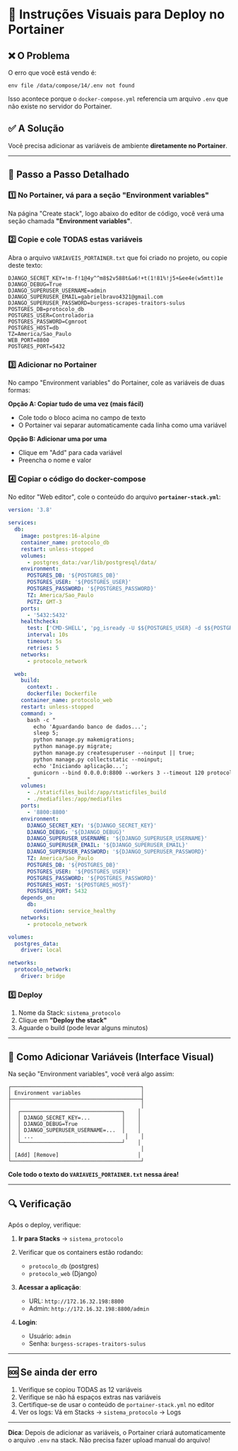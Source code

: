 # 🎯 Instruções Visuais para Deploy no Portainer

## ❌ O Problema
O erro que você está vendo é:
```
env file /data/compose/14/.env not found
```

Isso acontece porque o `docker-compose.yml` referencia um arquivo `.env` que não existe no servidor do Portainer.

## ✅ A Solução

Você precisa adicionar as variáveis de ambiente **diretamente no Portainer**.

---

## 📝 Passo a Passo Detalhado

### 1️⃣ No Portainer, vá para a seção "Environment variables"

Na página "Create stack", logo abaixo do editor de código, você verá uma seção chamada **"Environment variables"**.

### 2️⃣ Copie e cole TODAS estas variáveis

Abra o arquivo `VARIAVEIS_PORTAINER.txt` que foi criado no projeto, ou copie deste texto:

```
DJANGO_SECRET_KEY=!m-f!1@4y^^m8$2v588t&a6!+t(1!81%!j5+&ee4e(w5mtt)1e
DJANGO_DEBUG=True
DJANGO_SUPERUSER_USERNAME=admin
DJANGO_SUPERUSER_EMAIL=gabrielbravo4321@gmail.com
DJANGO_SUPERUSER_PASSWORD=burgess-scrapes-traitors-sulus
POSTGRES_DB=protocolo_db
POSTGRES_USER=Controladoria
POSTGRES_PASSWORD=Cgmroot
POSTGRES_HOST=db
TZ=America/Sao_Paulo
WEB_PORT=8800
POSTGRES_PORT=5432
```

### 3️⃣ Adicionar no Portainer

No campo "Environment variables" do Portainer, cole as variáveis de duas formas:

**Opção A: Copiar tudo de uma vez (mais fácil)**
- Cole todo o bloco acima no campo de texto
- O Portainer vai separar automaticamente cada linha como uma variável

**Opção B: Adicionar uma por uma**
- Clique em "Add" para cada variável
- Preencha o nome e valor

### 4️⃣ Copiar o código do docker-compose

No editor "Web editor", cole o conteúdo do arquivo **`portainer-stack.yml`**:

```yaml
version: '3.8'

services:
  db:
    image: postgres:16-alpine
    container_name: protocolo_db
    restart: unless-stopped
    volumes:
      - postgres_data:/var/lib/postgresql/data/
    environment:
      POSTGRES_DB: '${POSTGRES_DB}'
      POSTGRES_USER: '${POSTGRES_USER}'
      POSTGRES_PASSWORD: '${POSTGRES_PASSWORD}'
      TZ: America/Sao_Paulo
      PGTZ: GMT-3
    ports:
      - '5432:5432'
    healthcheck:
      test: ['CMD-SHELL', 'pg_isready -U $${POSTGRES_USER} -d $${POSTGRES_DB}']
      interval: 10s
      timeout: 5s
      retries: 5
    networks:
      - protocolo_network

  web:
    build:
      context: .
      dockerfile: Dockerfile
    container_name: protocolo_web
    restart: unless-stopped
    command: >
      bash -c "
        echo 'Aguardando banco de dados...';
        sleep 5;
        python manage.py makemigrations;
        python manage.py migrate;
        python manage.py createsuperuser --noinput || true;
        python manage.py collectstatic --noinput;
        echo 'Iniciando aplicação...';
        gunicorn --bind 0.0.0.0:8800 --workers 3 --timeout 120 protocolo_project.wsgi:application
      "
    volumes:
      - ./staticfiles_build:/app/staticfiles_build
      - ./mediafiles:/app/mediafiles
    ports:
      - '8800:8800'
    environment:
      DJANGO_SECRET_KEY: '${DJANGO_SECRET_KEY}'
      DJANGO_DEBUG: '${DJANGO_DEBUG}'
      DJANGO_SUPERUSER_USERNAME: '${DJANGO_SUPERUSER_USERNAME}'
      DJANGO_SUPERUSER_EMAIL: '${DJANGO_SUPERUSER_EMAIL}'
      DJANGO_SUPERUSER_PASSWORD: '${DJANGO_SUPERUSER_PASSWORD}'
      TZ: America/Sao_Paulo
      POSTGRES_DB: '${POSTGRES_DB}'
      POSTGRES_USER: '${POSTGRES_USER}'
      POSTGRES_PASSWORD: '${POSTGRES_PASSWORD}'
      POSTGRES_HOST: '${POSTGRES_HOST}'
      POSTGRES_PORT: 5432
    depends_on:
      db:
        condition: service_healthy
    networks:
      - protocolo_network

volumes:
  postgres_data:
    driver: local

networks:
  protocolo_network:
    driver: bridge
```

### 5️⃣ Deploy

1. Nome da Stack: `sistema_protocolo`
2. Clique em **"Deploy the stack"**
3. Aguarde o build (pode levar alguns minutos)

---

## 🎨 Como Adicionar Variáveis (Interface Visual)

Na seção "Environment variables", você verá algo assim:

```
┌─────────────────────────────────────────┐
│ Environment variables                   │
├─────────────────────────────────────────┤
│                                         │
│  ┌────────────────────────────────┐    │
│  │ DJANGO_SECRET_KEY=...          │    │
│  │ DJANGO_DEBUG=True              │    │
│  │ DJANGO_SUPERUSER_USERNAME=...  │    │
│  │ ...                             │    │
│  └────────────────────────────────┘    │
│                                         │
│ [Add] [Remove]                         │
└─────────────────────────────────────────┘
```

**Cole todo o texto do `VARIAVEIS_PORTAINER.txt` nessa área!**

---

## 🔍 Verificação

Após o deploy, verifique:

1. **Ir para Stacks** → `sistema_protocolo`
2. Verificar que os containers estão rodando:
   - `protocolo_db` (postgres)
   - `protocolo_web` (Django)

3. **Acessar a aplicação**:
   - URL: `http://172.16.32.198:8800`
   - Admin: `http://172.16.32.198:8800/admin`

4. **Login**:
   - Usuário: `admin`
   - Senha: `burgess-scrapes-traitors-sulus`

---

## 🆘 Se ainda der erro

1. Verifique se copiou TODAS as 12 variáveis
2. Verifique se não há espaços extras nas variáveis
3. Certifique-se de usar o conteúdo de `portainer-stack.yml` no editor
4. Ver os logs: Vá em Stacks → `sistema_protocolo` → Logs

---

**Dica**: Depois de adicionar as variáveis, o Portainer criará automaticamente o arquivo `.env` na stack. Não precisa fazer upload manual do arquivo!

